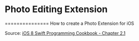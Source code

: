 # Photo Editing Extension
===============
How to create a Photo Extension for iOS

Source: [iOS 8 Swift Programming Cookbook - Chapter 2.1](http://goo.gl/pvRtI8)

